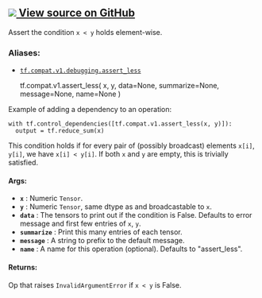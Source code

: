 [ ![](https://tensorflow.google.cn/images/GitHub-Mark-32px.png) View source on
GitHub
](https://github.com/tensorflow/tensorflow/blob/r2.0/tensorflow/python/ops/check_ops.py#L822-L867)  
---  
  
Assert the condition `x < y` holds element-wise.

### Aliases:

  * [`tf.compat.v1.debugging.assert_less`](/api_docs/python/tf/compat/v1/assert_less)

    
    
    tf.compat.v1.assert_less(
        x,
        y,
        data=None,
        summarize=None,
        message=None,
        name=None
    )
    

Example of adding a dependency to an operation:

    
    
    with tf.control_dependencies([tf.compat.v1.assert_less(x, y)]):
      output = tf.reduce_sum(x)
    

This condition holds if for every pair of (possibly broadcast) elements
`x[i]`, `y[i]`, we have `x[i] < y[i]`. If both `x` and `y` are empty, this is
trivially satisfied.

#### Args:

  * **`x`** : Numeric `Tensor`.
  * **`y`** : Numeric `Tensor`, same dtype as and broadcastable to `x`.
  * **`data`** : The tensors to print out if the condition is False. Defaults to error message and first few entries of `x`, `y`.
  * **`summarize`** : Print this many entries of each tensor.
  * **`message`** : A string to prefix to the default message.
  * **`name`** : A name for this operation (optional). Defaults to "assert_less".

#### Returns:

Op that raises `InvalidArgumentError` if `x < y` is False.

